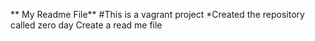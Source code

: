 ** My Readme File**
#This is a vagrant project
*Created the repository called zero day
Create a read me file
